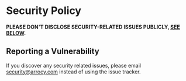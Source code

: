 # Security Policy

**PLEASE DON'T DISCLOSE SECURITY-RELATED ISSUES PUBLICLY, [SEE BELOW](#reporting-a-vulnerability).**

## Reporting a Vulnerability

If you discover any security related issues, please email security@arrocy.com instead of using the issue tracker.
